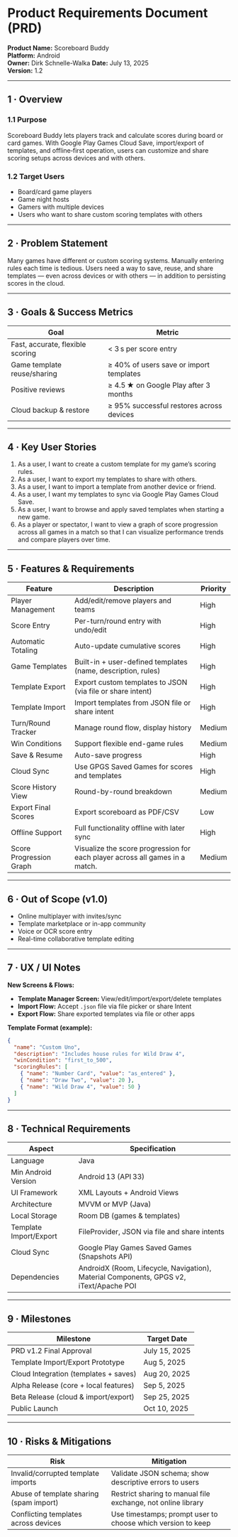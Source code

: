 # Product Requirements Document (PRD)

**Product Name:** Scoreboard Buddy  
**Platform:** Android  
**Owner:** Dirk Schnelle-Walka
**Date:** July 13, 2025  
**Version:** 1.2

---

## 1 · Overview

### 1.1 Purpose  
Scoreboard Buddy lets players track and calculate scores during board or card games. With Google Play Games Cloud Save, import/export of templates, and offline‑first operation, users can customize and share scoring setups across devices and with others.

### 1.2 Target Users  
- Board/card game players  
- Game night hosts  
- Gamers with multiple devices  
- Users who want to share custom scoring templates with others

---

## 2 · Problem Statement

Many games have different or custom scoring systems. Manually entering rules each time is tedious. Users need a way to save, reuse, and share templates — even across devices or with others — in addition to persisting scores in the cloud.

---

## 3 · Goals & Success Metrics

| Goal                           | Metric                                           |
|-------------------------------|--------------------------------------------------|
| Fast, accurate, flexible scoring | < 3 s per score entry                          |
| Game template reuse/sharing     | ≥ 40% of users save or import templates        |
| Positive reviews                | ≥ 4.5 ★ on Google Play after 3 months           |
| Cloud backup & restore          | ≥ 95% successful restores across devices        |

---

## 4 · Key User Stories

1. As a user, I want to create a custom template for my game’s scoring rules.  
2. As a user, I want to export my templates to share with others.  
3. As a user, I want to import a template from another device or friend.  
4. As a user, I want my templates to sync via Google Play Games Cloud Save.  
5. As a user, I want to browse and apply saved templates when starting a new game.
6. As a player or spectator, I want to view a graph of score progression across all games in a match so that I can visualize performance trends and compare players over time.


---

## 5 · Features & Requirements

| Feature                 | Description                                                                  | Priority |
|-------------------------|------------------------------------------------------------------------------|----------|
| Player Management       | Add/edit/remove players and teams                                            | High     |
| Score Entry             | Per-turn/round entry with undo/edit                                          | High     |
| Automatic Totaling      | Auto-update cumulative scores                                                | High     |
| Game Templates          | Built-in + user-defined templates (name, description, rules)                 | High     |
| Template Export         | Export custom templates to JSON (via file or share intent)                   | High     |
| Template Import         | Import templates from JSON file or share intent                              | High     |
| Turn/Round Tracker      | Manage round flow, display history                                           | Medium   |
| Win Conditions          | Support flexible end-game rules                                              | Medium   |
| Save & Resume           | Auto-save progress                                                           | High     |
| Cloud Sync              | Use GPGS Saved Games for scores and templates                                | High     |
| Score History View      | Round-by-round breakdown                                                     | Medium   |
| Export Final Scores     | Export scoreboard as PDF/CSV                                                 | Low      |
| Offline Support         | Full functionality offline with later sync                                   | High     |
| Score Progression Graph | Visualize the score progression for each player across all games in a match. | Medium   | 

---

## 6 · Out of Scope (v1.0)

- Online multiplayer with invites/sync  
- Template marketplace or in-app community  
- Voice or OCR score entry  
- Real-time collaborative template editing

---

## 7 · UX / UI Notes

**New Screens & Flows:**  
- **Template Manager Screen:** View/edit/import/export/delete templates  
- **Import Flow:** Accept `.json` file via file picker or share Intent  
- **Export Flow:** Share exported templates via file or other apps  

**Template Format (example):**
```json
{
  "name": "Custom Uno",
  "description": "Includes house rules for Wild Draw 4",
  "winCondition": "first_to_500",
  "scoringRules": [
    { "name": "Number Card", "value": "as_entered" },
    { "name": "Draw Two", "value": 20 },
    { "name": "Wild Draw 4", "value": 50 }
  ]
}
```

---

## 8 · Technical Requirements

| Aspect                    | Specification                                                       |
|--------------------------|----------------------------------------------------------------------|
| Language                 | Java                                                                 |
| Min Android Version      | Android 13 (API 33)                                                 |
| UI Framework             | XML Layouts + Android Views                                         |
| Architecture             | MVVM or MVP (Java)                                                  |
| Local Storage            | Room DB (games & templates)                                         |
| Template Import/Export   | FileProvider, JSON via file and share intents                       |
| Cloud Sync               | Google Play Games Saved Games (Snapshots API)                       |
| Dependencies             | AndroidX (Room, Lifecycle, Navigation), Material Components, GPGS v2, iText/Apache POI |

---

## 9 · Milestones

| Milestone                              | Target Date    |
|----------------------------------------|----------------|
| PRD v1.2 Final Approval                | July 15, 2025  |
| Template Import/Export Prototype       | Aug 5, 2025    |
| Cloud Integration (templates + saves) | Aug 20, 2025   |
| Alpha Release (core + local features) | Sep 5, 2025    |
| Beta Release (cloud & import/export)  | Sep 25, 2025   |
| Public Launch                         | Oct 10, 2025   |

---

## 10 · Risks & Mitigations

| Risk                                    | Mitigation                                                    |
|-----------------------------------------|---------------------------------------------------------------|
| Invalid/corrupted template imports      | Validate JSON schema; show descriptive errors to users        |
| Abuse of template sharing (spam import) | Restrict sharing to manual file exchange, not online library  |
| Conflicting templates across devices    | Use timestamps; prompt user to choose which version to keep   |
